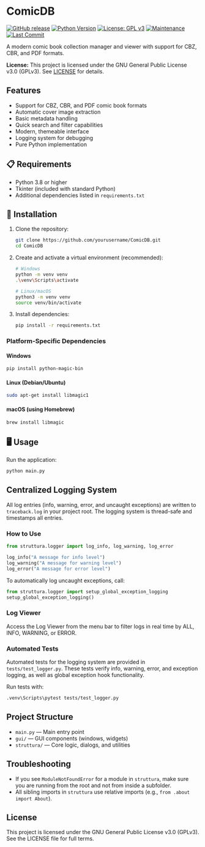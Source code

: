 # ComicDB


[![GitHub release](https://img.shields.io/badge/release-v0.0.1-green)](https://github.com/Nsfr750/ComicDB/releases/tag/v0.0.1)
[![Python Version](https://img.shields.io/badge/python-3.8+-blue?style=for-the-badge&logo=python&logoColor=white)](https://www.python.org/)
[![License: GPL v3](https://img.shields.io/badge/License-GPLv3-blue.svg?style=for-the-badge)](https://www.gnu.org/licenses/gpl-3.0)
[![Maintenance](https://img.shields.io/badge/Maintained%3F-yes-green.svg?style=for-the-badge)](https://github.com/Nsfr750/ComicDB/graphs/commit-activity)
[![Last Commit](https://img.shields.io/github/last-commit/Nsfr750/ComicDB?style=for-the-badge)](https://github.com/Nsfr750/ComicDB/commits/main)


A modern comic book collection manager and viewer with support for CBZ, CBR, and PDF formats.

**License:** This project is licensed under the GNU General Public License v3.0 (GPLv3). See [LICENSE](LICENSE) for details.

## Features

- Support for CBZ, CBR, and PDF comic book formats
- Automatic cover image extraction
- Basic metadata handling
- Quick search and filter capabilities
- Modern, themeable interface
- Logging system for debugging
- Pure Python implementation

## 📋 Requirements

- Python 3.8 or higher
- Tkinter (included with standard Python)
- Additional dependencies listed in `requirements.txt`

## 🚀 Installation

1. Clone the repository:

   ```bash
   git clone https://github.com/yourusername/ComicDB.git
   cd ComicDB
   ```

2. Create and activate a virtual environment (recommended):

   ```bash
   # Windows
   python -m venv venv
   .\venv\Scripts\activate
   
   # Linux/macOS
   python3 -m venv venv
   source venv/bin/activate
   ```

3. Install dependencies:

   ```bash
   pip install -r requirements.txt
   ```

### Platform-Specific Dependencies

#### Windows

```powershell
pip install python-magic-bin
```

#### Linux (Debian/Ubuntu)

```bash
sudo apt-get install libmagic1
```

#### macOS (using Homebrew)

```bash
brew install libmagic
```

## 🖥️ Usage

Run the application:

```bash
python main.py
```

## Centralized Logging System

All log entries (info, warning, error, and uncaught exceptions) are written to `traceback.log` in your project root. The logging system is thread-safe and timestamps all entries.


### How to Use

```python
from struttura.logger import log_info, log_warning, log_error

log_info("A message for info level")
log_warning("A message for warning level")
log_error("A message for error level")
```

To automatically log uncaught exceptions, call:

```python
from struttura.logger import setup_global_exception_logging
setup_global_exception_logging()
```

### Log Viewer

Access the Log Viewer from the menu bar to filter logs in real time by ALL, INFO, WARNING, or ERROR.

### Automated Tests

Automated tests for the logging system are provided in `tests/test_logger.py`. These tests verify info, warning, error, and exception logging, as well as global exception hook functionality.

Run tests with:

```bash
.venv\Scripts\pytest tests/test_logger.py
```

## Project Structure

- `main.py` — Main entry point
- `gui/` — GUI components (windows, widgets)
- `struttura/` — Core logic, dialogs, and utilities


## Troubleshooting

- If you see `ModuleNotFoundError` for a module in `struttura`, make sure you are running from the root and not from inside a subfolder.
- All sibling imports in `struttura` use relative imports (e.g., `from .about import About`).

## License

This project is licensed under the GNU General Public License v3.0 (GPLv3). See the LICENSE file for full terms.

